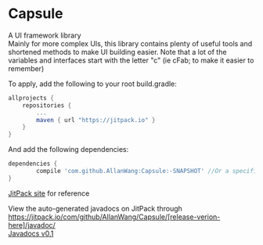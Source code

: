 # Capsule
A UI framework library <br>
Mainly for more complex UIs, this library contains plenty of useful tools and shortened methods to make UI building easier.
Note that a lot of the variables and interfaces start with the letter "c" (ie cFab; to make it easier to remember)


<!--Current Release 0.1-->

To apply, add the following to your root build.gradle:

```gradle
allprojects {
	repositories {
		...
		maven { url "https://jitpack.io" }
	}
}
```

And add the following dependencies:

```gradle
dependencies {
        compile 'com.github.AllanWang:Capsule:-SNAPSHOT' //Or a specific version/commit (latest 0.1);
}

```
[JitPack site](https://jitpack.io/#AllanWang/Capsule) for reference

View the auto-generated javadocs on JitPack through <br>
https://jitpack.io/com/github/AllanWang/Capsule/[release-verion-here]/javadoc/ <br>
[Javadocs v0.1](https://jitpack.io/com/github/AllanWang/Capsule/0.1/javadoc/)

